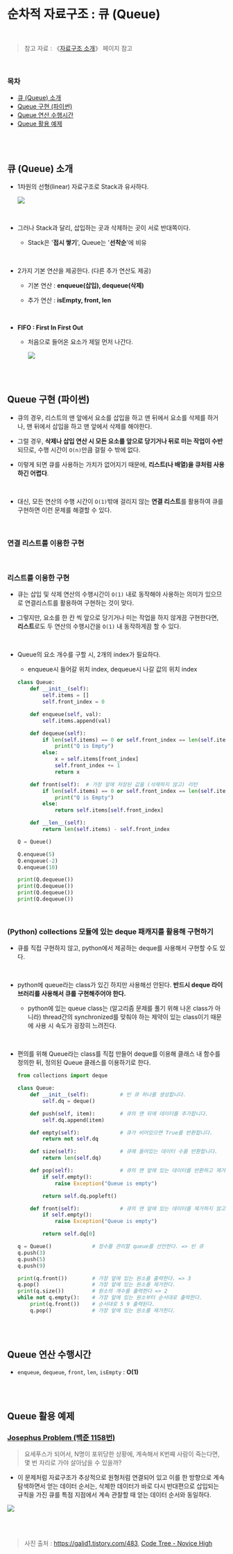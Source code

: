 # 순차적 자료구조 : 큐 (Queue)

<br/>

> 참고 자료 : 《<a href="https://github.com/SangYoonLee1231/TIL/blob/main/DataStructure/data_structure_introduction.md">자료구조 소개</a>》 페이지 참고

<br/>

### 목차

- <a href="https://github.com/SangYoonLee1231/TIL/blob/main/DataStructure/queue.md#%ED%81%90-queue-%EC%86%8C%EA%B0%9C">큐 (Queue) 소개</a>
- <a href="https://github.com/SangYoonLee1231/TIL/blob/main/DataStructure/queue.md#queue-%EA%B5%AC%ED%98%84-%ED%8C%8C%EC%9D%B4%EC%8D%AC">Queue 구현 (파이썬)</a>
- <a href="https://github.com/SangYoonLee1231/TIL/blob/main/DataStructure/queue.md#queue-%EC%97%B0%EC%82%B0-%EC%88%98%ED%96%89%EC%8B%9C%EA%B0%84">Queue 연산 수행시간</a>
- <a href="https://github.com/SangYoonLee1231/TIL/blob/main/DataStructure/queue.md#queue-%ED%99%9C%EC%9A%A9-%EC%98%88%EC%A0%9C">Queue 활용 예제</a>

<br/><br/>

## 큐 (Queue) 소개

- 1차원의 선형(linear) 자료구조로 Stack과 유사하다.

  <img src="img/queue1.png">

<br/>

- 그러나 Stack과 달리, 삽입하는 곳과 삭제하는 곳이 서로 반대쪽이다.

  - Stack은 '<strong>접시 쌓기</strong>', Queue는 '<strong>선착순</strong>'에 비유

<br/>

- 2가지 기본 연산을 제공한다. (다른 추가 연산도 제공)

  - 기본 연산 : <strong>enqueue(삽입), dequeue(삭제)</strong>

  - 추가 연산 : <strong>isEmpty, front, len</strong>

<br/>

- <strong>FIFO : First In First Out</strong>

  - 처음으로 들어온 요소가 제일 먼저 나간다.

    <img src="img/queue.gif">

<br/><br/>

## Queue 구현 (파이썬)

- 큐의 경우, 리스트의 맨 앞에서 요소를 삽입을 하고 맨 뒤에서 요소를 삭제를 하거나, 맨 뒤에서 삽입을 하고 맨 앞에서 삭제를 해야한다.

- 그럴 경우, <strong>삭제나 삽입 연산 시 모든 요소를 앞으로 당기거나 뒤로 미는 작업이 수반</strong>되므로, 수행 시간이 <code>O(n)</code>만큼 걸릴 수 밖에 없다.

- 이렇게 되면 큐를 사용하는 가치가 없어지기 때문에, <strong>리스트(나 배열)을 큐처럼 사용하긴 어렵다</strong>.

<br/>

- 대신, 모든 연산의 수행 시간이 <code>O(1)</code>밖애 걸리지 않는 <strong>연결 리스트</strong>를 활용하여 큐를 구현하면 이런 문제를 해결할 수 있다.

<br/>

### 연결 리스트를 이용한 구현

<br/>

### 리스트를 이용한 구현

- 큐는 삽입 및 삭제 연산의 수행시간이 <code>O(1)</code> 내로 동작해야 사용하는 의미가 있으므로 연결리스트를 활용하여 구현하는 것이 맞다.

- 그렇지만, 요소를 한 칸 씩 앞으로 당기거나 미는 작업을 하지 않게끔 구현한다면, <strong>리스트</strong>로도 두 연산의 수행시간을 <code>O(1)</code> 내 동작하게끔 할 수 있다.

<br/>

- Queue의 요소 개수를 구할 시, 2개의 index가 필요하다.

  - enqueue시 들어갈 위치 index, dequeue시 나갈 값의 위치 index

  ```python
  class Queue:
      def __init__(self):
          self.items = []
          self.front_index = 0

      def enqueue(self, val):
          self.items.append(val)

      def dequeue(self):
          if len(self.items) == 0 or self.front_index == len(self.items):
              print("Q is Empty")
          else:
              x = self.items[front_index]
              self.front_index += 1
              return x

      def front(self):  # 가장 앞에 저장된 값을 (삭제하지 않고) 리턴
          if len(self.items) == 0 or self.front_index == len(self.items):
              print("Q is Empty")
          else:
              return self.items[self.front_index]

      def __len__(self):
          return len(self.items) - self.front_index

  ```

  ```python
  Q = Queue()

  Q.enqueue(5)
  Q.enqueue(-2)
  Q.enqueue(10)

  print(Q.dequeue())
  print(Q.dequeue())
  print(Q.dequeue())
  print(Q.dequeue())
  ```

<br/>

### (Python) collections 모듈에 있는 deque 패캐지를 활용해 구현하기

- 큐를 직접 구현하지 않고, python에서 제공하는 deque를 사용해서 구현할 수도 있다.

<br/>

- python에 queue라는 class가 있긴 하지만 사용해선 안된다. <strong>반드시 deque 라이브러리를 사용해서 큐를 구현해주어야 한다.</strong>

  - python에 있는 queue class는 (알고리즘 문제를 풀기 위해 나온 class가 아니라) thread간의 synchronized를 맞춰야 하는 제약이 있는 class이기 때문에 사용 시 속도가 굉장히 느려진다.

<br/>

- 편의를 위해 Queue라는 class를 직접 만들어 deque를 이용해 클래스 내 함수를 정의한 뒤, 정의된 Queue 클래스를 이용하기로 한다.

  ```python
  from collections import deque

  class Queue:
      def __init__(self):          # 빈 큐 하나를 생성합니다.
          self.dq = deque()

      def push(self, item):        # 큐의 맨 뒤에 데이터를 추가합니다.
          self.dq.append(item)

      def empty(self):             # 큐가 비어있으면 True를 반환합니다.
          return not self.dq

      def size(self):              # 큐에 들어있는 데이터 수를 반환합니다.
          return len(self.dq)

      def pop(self):               # 큐의 맨 앞에 있는 데이터를 반환하고 제거합니다.
          if self.empty():
              raise Exception("Queue is empty")

          return self.dq.popleft()

      def front(self):             # 큐의 맨 앞에 있는 데이터를 제거하지 않고 반환합니다.
          if self.empty():
              raise Exception("Queue is empty")

          return self.dq[0]
  ```

  ```python
  q = Queue()             # 정수를 관리할 queue를 선언한다. => 빈 큐
  q.push(3)
  q.push(5)
  q.push(9)

  print(q.front())        # 가장 앞에 있는 원소를 출력한다. => 3
  q.pop()                 # 가장 앞에 있는 원소를 제거한다.
  print(q.size())         # 원소의 개수를 출력한다 => 2
  while not q.empty():    # 가장 앞에 있는 원소부터 순서대로 출력한다.
      print(q.front())    # 순서대로 5 9 출력된다.
      q.pop()             # 가장 앞에 있는 원소를 제거힌디.
  ```

<br/><br/>

## Queue 연산 수행시간

- <code>enqueue</code>, <code>dequeue</code>, <code>front</code>, <code>len</code>, <code>isEmpty</code> : <strong>O(1)</strong>

<br/><br/>

## Queue 활용 예제

### <a href="https://www.acmicpc.net/problem/1158" target="_blank">Josephus Problem (백준 1158번)</a>

> 요세푸스가 되어서, N명이 포위당한 상황에, 계속해서 K번째 사람이 죽는다면, 몇 번 자리로 가야 살아남을 수 있을까?

- 이 문제처럼 자료구조가 추상적으로 원형처럼 연결되어 있고 이를 한 방향으로 계속 탐색하면서 얻는 데이터 순서는, 삭제한 데이터가 바로 다시 반대편으로 삽입되는 규칙을 가진 큐를 특점 지점에서 계속 관찰할 때 얻는 데이터 순서와 동일하다.

<img src="img/queue1.gif">

<br/><br/>

> 사진 출처 : https://galid1.tistory.com/483, <a href="https://www.codetree.ai/missions">Code Tree - Novice High</a>

